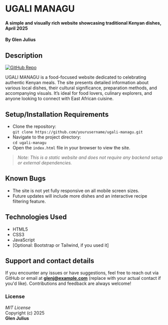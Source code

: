 # UGALI MANAGU  
#### A simple and visually rich website showcasing traditional Kenyan dishes, April 2025  
#### By **Glen Julius**

## Description ##
[![GitHub Repo](https://github.com/GlenJulius/food-site/commits?author=GlenJulius)](https://github.com/GlenJulius/food-site.git)

UGALI MANAGU is a food-focused website dedicated to celebrating authentic Kenyan meals. The site presents detailed information about various local dishes, their cultural significance, preparation methods, and accompanying visuals. It’s ideal for food lovers, culinary explorers, and anyone looking to connect with East African cuisine.

## Setup/Installation Requirements  
* Clone the repository:  
  `git clone https://github.com/yourusername/ugali-managu.git`  
* Navigate to the project directory:  
  `cd ugali-managu`  
* Open the `index.html` file in your browser to view the site.  

> _Note: This is a static website and does not require any backend setup or external dependencies._  

## Known Bugs  
* The site is not yet fully responsive on all mobile screen sizes.  
* Future updates will include more dishes and an interactive recipe filtering feature.

## Technologies Used  
* HTML5  
* CSS3  
* JavaScript  
* [Optional: Bootstrap or Tailwind, if you used it]  

## Support and contact details  
If you encounter any issues or have suggestions, feel free to reach out via GitHub or email at **glenj@example.com** (replace with your actual contact if you'd like). Contributions and feedback are always welcome!

### License  
*MIT License*  
Copyright (c) 2025  
**Glen Julius**
  
